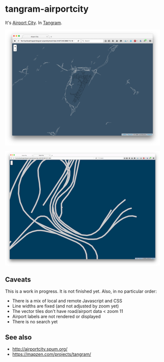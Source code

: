 # tangram-airportcity

It's [Airport City](http://airportcity.spum.org/). In [Tangram](https://mapzen.com/projects/tangram/).

![](images/tangram-airportcity.png)

![](images/tangram-airportcity-noodles.png)

## Caveats

This is a work in progress. It is not finished yet. Also, in no particular order:

* There is a mix of local and remote Javascript and CSS
* Line widths are fixed (and not adjusted by zoom yet)
* The vector tiles don't have road/airport data < zoom 11
* Airport labels are not rendered or displayed
* There is no search yet

## See also

* http://airportcity.spum.org/
* https://mapzen.com/projects/tangram/
